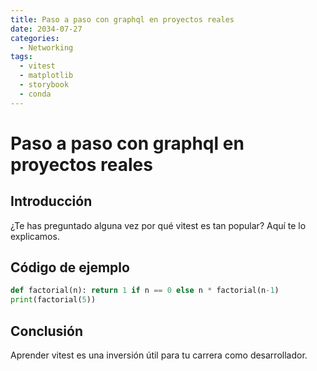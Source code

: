 ```yaml
---
title: Paso a paso con graphql en proyectos reales
date: 2034-07-27
categories:
  - Networking
tags:
  - vitest
  - matplotlib
  - storybook
  - conda
---
```


# Paso a paso con graphql en proyectos reales

## Introducción

¿Te has preguntado alguna vez por qué vitest es tan popular? Aquí te lo explicamos.

## Código de ejemplo

```python
def factorial(n): return 1 if n == 0 else n * factorial(n-1)
print(factorial(5))
```

## Conclusión

Aprender vitest es una inversión útil para tu carrera como desarrollador.